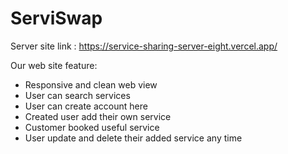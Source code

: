 # ServiSwap

Server site link :
https://service-sharing-server-eight.vercel.app/

Our web site feature:

- Responsive and clean web view
- User can search services
- User can create account here
- Created user add their own service 
- Customer booked useful service 
- User update and delete their added service any time


